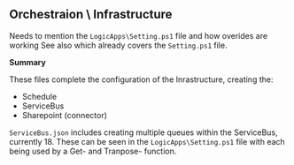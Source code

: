 ## Orchestraion \ Infrastructure

Needs to mention the `LogicApps\Setting.ps1` file and how overides are working
See also  which already covers the `Setting.ps1` file.

**Summary**

These files complete the configuration of the Inrastructure, creating the:
* Schedule
* ServiceBus
* Sharepoint (connector)

`ServiceBus.json` includes creating multiple queues within the ServiceBus, currently 18.  These can be seen in the
`LogicApps\Setting.ps1` file with each being used by a Get- and Tranpose- function.




